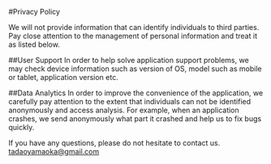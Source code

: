 #Privacy Policy


We will not provide information that can identify individuals to third parties. Pay close attention to the management of personal information and treat it as listed below.


##User Support
In order to help solve application support problems, we may check device information such as version of OS, model such as mobile or tablet, application version etc.


##Data Analytics
In order to improve the convenience of the application, we carefully pay attention to the extent that individuals can not be identified anonymously and access analysis. For example, when an application crashes, we send anonymously what part it crashed and help us to fix bugs quickly.


If you have any questions, please do not hesitate to contact us.
tadaoyamaoka@gmail.com